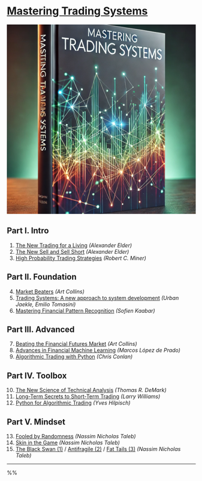 # [Mastering Trading Systems](https://mikelaud.github.io)

![cover](mastering_ts.png)

## Part I. Intro

1. [The New Trading for a Living](https://www.amazon.com/New-Trading-Living-Psychology-Discipline-ebook/dp/B00MFPZAWG) _(Alexander Elder)_
2. [The New Sell and Sell Short](https://www.amazon.com/New-Sell-Short-Profits-Declines-ebook/dp/B004PGMI14) _(Alexander Elder)_
3. [High Probability Trading Strategies](https://www.amazon.com/High-Probability-Trading-Strategies-Tactics-ebook/dp/B001KAM6U6) _(Robert C. Miner)_

## Part II. Foundation

4. [Market Beaters](https://www.amazon.com/Market-Beaters-Art-Collins-ebook/dp/B07NBX7T45) _(Art Collins)_
5. [Trading Systems: A new approach to system development](https://www.amazon.com/gp/product/B081Z8YLKT) _(Urban Jaekle, Emilio Tomasini)_
6. [Mastering Financial Pattern Recognition](https://www.amazon.com/Mastering-Financial-Pattern-Recognition-Sofien-ebook/dp/B0BJNQ13QN) _(Sofien Kaabar)_

## Part III. Advanced

7. [Beating the Financial Futures Market](https://www.amazon.com/Beating-FINANCIAL-FUTURES-MARKET-Strategies-ebook/dp/B01N3SG6TI) _(Art Collins)_
8. [Advances in Financial Machine Learning](https://www.amazon.com/Advances-Financial-Machine-Learning-Marcos-ebook/dp/B079KLDW21) _(Marcos López de Prado)_
9. [Algorithmic Trading with Python](https://www.amazon.com/Algorithmic-Trading-Python-Quantitative-Development/dp/B086Y6H6YG) _(Chris Conlan)_

## Part IV. Toolbox

10. [The New Science of Technical Analysis](https://www.amazon.com/Science-Technical-Analysis-Wiley-Finance-ebook/dp/B000WLLWMC) _(Thomas R. DeMark)_
11. [Long-Term Secrets to Short-Term Trading](https://www.amazon.com/Long-Term-Secrets-Short-Term-Trading-Wiley-ebook/dp/B0062ZNIHO) _(Larry Williams)_
12. [Python for Algorithmic Trading](https://www.amazon.com/Python-Algorithmic-Trading-Cloud-Deployment-ebook/dp/B08NC8F1WV) _(Yves Hilpisch)_

## Part V. Mindset

13. [Fooled by Randomness](https://www.amazon.com/Fooled-Randomness-Hidden-Markets-Incerto-ebook/dp/B001FA0W5W) _(Nassim Nicholas Taleb)_
14. [Skin in the Game](https://www.amazon.com/Skin-Game-Hidden-Asymmetries-Daily-ebook/dp/B075HYVP7C) _(Nassim Nicholas Taleb)_
15. [The Black Swan (1)](https://www.amazon.com/Black-Swan-Second-Improbable-Incerto-ebook/dp/B00139XTG4) / [Antifragile (2)](https://www.amazon.com/Antifragile-Things-That-Disorder-Incerto-ebook/dp/B0083DJWGO) / [Fat Tails (3)](https://www.amazon.com/Statistical-Consequences-Fat-Tails-Preasymptotics/dp/1544508050) _(Nassim Nicholas Taleb)_

---
%%
